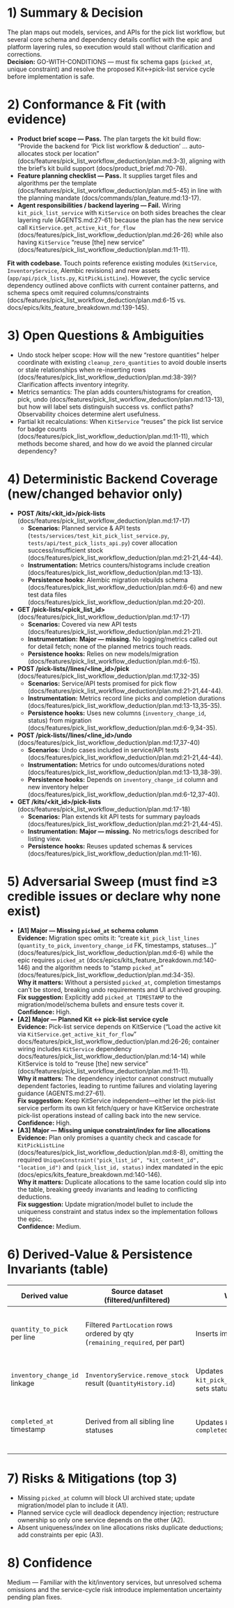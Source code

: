 # 1) Summary & Decision
The plan maps out models, services, and APIs for the pick list workflow, but several core schema and dependency details conflict with the epic and platform layering rules, so execution would stall without clarification and corrections.  
**Decision:** GO-WITH-CONDITIONS — must fix schema gaps (`picked_at`, unique constraint) and resolve the proposed Kit↔pick-list service cycle before implementation is safe.

# 2) Conformance & Fit (with evidence)
- **Product brief scope — Pass.** The plan targets the kit build flow: “Provide the backend for ‘Pick list workflow & deduction’ … auto-allocates stock per location” (docs/features/pick_list_workflow_deduction/plan.md:3-3), aligning with the brief’s kit build support (docs/product_brief.md:70-76).
- **Feature planning checklist — Pass.** It supplies target files and algorithms per the template (docs/features/pick_list_workflow_deduction/plan.md:5-45) in line with the planning mandate (docs/commands/plan_feature.md:13-17).
- **Agent responsibilities / backend layering — Fail.** Wiring `kit_pick_list_service` with `KitService` on both sides breaches the clear layering rule (AGENTS.md:27-61) because the plan has the new service call `KitService.get_active_kit_for_flow` (docs/features/pick_list_workflow_deduction/plan.md:26-26) while also having `KitService` “reuse [the] new service” (docs/features/pick_list_workflow_deduction/plan.md:11-11).

**Fit with codebase.** Touch points reference existing modules (`KitService`, `InventoryService`, Alembic revisions) and new assets (`app/api/pick_lists.py`, `KitPickListLine`). However, the cyclic service dependency outlined above conflicts with current container patterns, and schema specs omit required columns/constraints (docs/features/pick_list_workflow_deduction/plan.md:6-15 vs. docs/epics/kits_feature_breakdown.md:139-145).

# 3) Open Questions & Ambiguities
- Undo stock helper scope: How will the new “restore quantities” helper coordinate with existing `cleanup_zero_quantities` to avoid double inserts or stale relationships when re-inserting rows (docs/features/pick_list_workflow_deduction/plan.md:38-39)? Clarification affects inventory integrity.
- Metrics semantics: The plan adds counters/histograms for creation, pick, undo (docs/features/pick_list_workflow_deduction/plan.md:13-13), but how will label sets distinguish success vs. conflict paths? Observability choices determine alert usefulness.
- Partial kit recalculations: When `KitService` “reuses” the pick list service for badge counts (docs/features/pick_list_workflow_deduction/plan.md:11-11), which methods become shared, and how do we avoid the planned circular dependency?

# 4) Deterministic Backend Coverage (new/changed behavior only)
- **POST /kits/<kit_id>/pick-lists** (docs/features/pick_list_workflow_deduction/plan.md:17-17)  
  - **Scenarios:** Planned service & API tests (`tests/services/test_kit_pick_list_service.py`, `tests/api/test_pick_lists_api.py`) cover allocation success/insufficient stock (docs/features/pick_list_workflow_deduction/plan.md:21-21,44-44).  
  - **Instrumentation:** Metrics counters/histograms include creation (docs/features/pick_list_workflow_deduction/plan.md:13-13).  
  - **Persistence hooks:** Alembic migration rebuilds schema (docs/features/pick_list_workflow_deduction/plan.md:6-6) and new test data files (docs/features/pick_list_workflow_deduction/plan.md:20-20).
- **GET /pick-lists/<pick_list_id>** (docs/features/pick_list_workflow_deduction/plan.md:17-17)  
  - **Scenarios:** Covered via new API tests (docs/features/pick_list_workflow_deduction/plan.md:21-21).  
  - **Instrumentation:** **Major — missing.** No logging/metrics called out for detail fetch; none of the planned metrics touch reads.  
  - **Persistence hooks:** Relies on new models/migration (docs/features/pick_list_workflow_deduction/plan.md:6-15).
- **POST /pick-lists/<id>/lines/<line_id>/pick** (docs/features/pick_list_workflow_deduction/plan.md:17,32-35)  
  - **Scenarios:** Service/API tests promised for pick flow (docs/features/pick_list_workflow_deduction/plan.md:21-21,44-44).  
  - **Instrumentation:** Metrics record line picks and completion durations (docs/features/pick_list_workflow_deduction/plan.md:13-13,35-35).  
  - **Persistence hooks:** Uses new columns (`inventory_change_id`, status) from migration (docs/features/pick_list_workflow_deduction/plan.md:6-9,34-35).
- **POST /pick-lists/<id>/lines/<line_id>/undo** (docs/features/pick_list_workflow_deduction/plan.md:17,37-40)  
  - **Scenarios:** Undo cases included in service/API tests (docs/features/pick_list_workflow_deduction/plan.md:21-21,44-44).  
  - **Instrumentation:** Metrics for undo outcomes/durations noted (docs/features/pick_list_workflow_deduction/plan.md:13-13,38-39).  
  - **Persistence hooks:** Depends on `inventory_change_id` column and new inventory helper (docs/features/pick_list_workflow_deduction/plan.md:6-12,37-40).
- **GET /kits/<kit_id>/pick-lists** (docs/features/pick_list_workflow_deduction/plan.md:17-18)  
  - **Scenarios:** Plan extends kit API tests for summary payloads (docs/features/pick_list_workflow_deduction/plan.md:21-21,44-45).  
  - **Instrumentation:** **Major — missing.** No metrics/logs described for listing view.  
  - **Persistence hooks:** Reuses updated schemas & services (docs/features/pick_list_workflow_deduction/plan.md:11-16).

# 5) Adversarial Sweep (must find ≥3 credible issues or declare why none exist)
- **[A1] Major — Missing `picked_at` schema column**  
  **Evidence:** Migration spec omits it: “create `kit_pick_list_lines` (`quantity_to_pick`, `inventory_change_id` FK, timestamps, statuses…)” (docs/features/pick_list_workflow_deduction/plan.md:6-6) while the epic requires `picked_at` (docs/epics/kits_feature_breakdown.md:140-146) and the algorithm needs to “stamp `picked_at`” (docs/features/pick_list_workflow_deduction/plan.md:34-35).  
  **Why it matters:** Without a persisted `picked_at`, completion timestamps can’t be stored, breaking undo requirements and UI archived grouping.  
  **Fix suggestion:** Explicitly add `picked_at TIMESTAMP` to the migration/model/schema bullets and ensure tests cover it.  
  **Confidence:** High.
- **[A2] Major — Planned Kit ↔ pick-list service cycle**  
  **Evidence:** Pick-list service depends on KitService (“Load the active kit via `KitService.get_active_kit_for_flow`” docs/features/pick_list_workflow_deduction/plan.md:26-26; container wiring includes `KitService` dependency docs/features/pick_list_workflow_deduction/plan.md:14-14) while KitService is told to “reuse [the] new service” (docs/features/pick_list_workflow_deduction/plan.md:11-11).  
  **Why it matters:** The dependency injector cannot construct mutually dependent factories, leading to runtime failures and violating layering guidance (AGENTS.md:27-61).  
  **Fix suggestion:** Keep KitService independent—either let the pick-list service perform its own kit fetch/query or have KitService orchestrate pick-list operations instead of calling back into the new service.  
  **Confidence:** High.
- **[A3] Major — Missing unique constraint/index for line allocations**  
  **Evidence:** Plan only promises a quantity check and cascade for `KitPickListLine` (docs/features/pick_list_workflow_deduction/plan.md:8-8), omitting the required `UniqueConstraint("pick_list_id", "kit_content_id", "location_id")` and `(pick_list_id, status)` index mandated in the epic (docs/epics/kits_feature_breakdown.md:140-146).  
  **Why it matters:** Duplicate allocations to the same location could slip into the table, breaking greedy invariants and leading to conflicting deductions.  
  **Fix suggestion:** Update migration/model bullet to include the uniqueness constraint and status index so the implementation follows the epic.  
  **Confidence:** Medium.

# 6) Derived-Value & Persistence Invariants (table)
| Derived value | Source dataset (filtered/unfiltered) | Write/cleanup it triggers | Guard conditions | Invariant that must hold | Evidence (file:lines) |
| ------------- | ------------------------------------ | ------------------------- | ---------------- | ------------------------ | --------------------- |
| `quantity_to_pick` per line | Filtered `PartLocation` rows ordered by qty (`remaining_required`, per part) | Inserts immutable `KitPickListLine` rows | Only when full requirement satisfied; abort otherwise | Sum of `quantity_to_pick` across lines equals each part’s required total | docs/features/pick_list_workflow_deduction/plan.md:27-30 |
| `inventory_change_id` linkage | `InventoryService.remove_stock` result (`QuantityHistory.id`) | Updates `kit_pick_list_lines.inventory_change_id`, sets status `completed` | Line `status == open` and removal succeeds | Completed lines always carry a valid history id for undo | docs/features/pick_list_workflow_deduction/plan.md:34-35 |
| `completed_at` timestamp | Derived from all sibling line statuses | Updates `kit_pick_lists.status` & `completed_at` | Triggered only when every line is completed | Pick lists marked `completed` must have `completed_at` set; reopening clears it | docs/features/pick_list_workflow_deduction/plan.md:35-40 |

# 7) Risks & Mitigations (top 3)
- Missing `picked_at` column will block UI archived state; update migration/model plan to include it (A1).
- Planned service cycle will deadlock dependency injection; restructure ownership so only one service depends on the other (A2).
- Absent uniqueness/index on line allocations risks duplicate deductions; add constraints per epic (A3).

# 8) Confidence
Medium — Familiar with the kit/inventory services, but unresolved schema omissions and the service-cycle risk introduce implementation uncertainty pending plan fixes.
